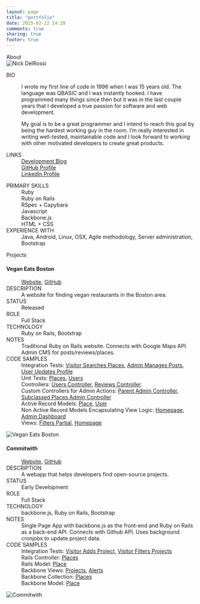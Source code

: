 ```yaml
---
layout: page
title: "portfolio"
date: 2015-02-22 14:28
comments: true
sharing: true
footer: true
---
```

<div class="portfolio-section-title">About</div>
<div class="row project">
  <div class="col-sm-3">
    <img class="img-responsive img-rounded" src="/images/avatar2.jpg" alt="Nick DelRossi">
  </div>
  <div class="col-sm-5">
    <dl>
      <dt>BIO</dt>
      <dd>
        <p>I wrote my first line of code in 1996 when I was 15 years old. 
          The language was QBASIC and I was instantly hooked. 
          I have programmed many things since then but it was in the last couple years that I developed a true passion for software and web development.
        </p>
        <p>
          My goal is to be a great programmer and I intend to reach this goal by being the hardest working guy in the room. 
          I’m really interested in writing well-tested, maintainable code and I look forward to working with other motivated developers to create great products. 
        </p>
      </dd>
      <dt>LINKS</dt>
      <dd>
        <a href="http://www.nickdelrossi.com">Development Blog</a><br>
        <a href="https://github.com/ndelrossi">GitHub Profile</a><br>
        <a href="https://www.linkedin.com/pub/nick-delrossi/7a/76/617">LinkedIn Profile</a><br>
      </dd>
    </dl>
  </div>
  <div class="col-sm-4">
    <dl>
      <dt>PRIMARY SKILLS</dt>
      <dd>
        Ruby<br>
        Ruby on Rails<br>
        RSpec + Capybara<br>
        Javascript<br>
        Backbone.js<br>
        HTML + CSS
      </dd>
      <dt>EXPERIENCE WITH</dt>
      <dd>Java, Android, Linux, OSX, Agile methodology, Server administration, Bootstrap</dd>
    </dl>
  </div>
</div>
<div class="portfolio-section-title">Projects</div>
<div class="row project">
  <div class="col-sm-5 col-sm-push-7">
    <h4>Vegan Eats Boston</h4>
    <dl>
      <dd>
        <a href="https://www.veganeatsboston.com">Website</a>,
        <a href="https://github.com/ndelrossi/vegan_eats_boston">GitHub</a>
      </dd>
      <dt>DESCRIPTION</dt>
      <dd>A website for finding vegan restaurants in the Boston area.</dd>
      <dt>STATUS</dt>
      <dd class="text-success">Released</dd>
      <dt>ROLE</dt>
      <dd>Full Stack</dd>
      <dt>TECHNOLOGY</dt>
      <dd>Ruby on Rails, Bootstrap</dd>
      <dt>NOTES</dt>
      <dd>Traditional Ruby on Rails website. Connects with Google Maps API. Admin CMS for posts/reviews/places.</dd>
      <dt>CODE SAMPLES</dt>
      <dd>Integration Tests: 
        <a href="https://github.com/ndelrossi/vegan_eats_boston/blob/master/spec/features/visitor_searches_places_spec.rb">Visitor Searches Places</a>, 
        <a href="https://github.com/ndelrossi/vegan_eats_boston/blob/master/spec/features/admin_manages_posts_spec.rb">Admin Manages Posts</a>, 
        <a href="https://github.com/ndelrossi/vegan_eats_boston/blob/master/spec/features/user_updates_profile_spec.rb">User Updates Profile</a> 
      </dd>
      <dd>Unit Tests: 
        <a href="https://github.com/ndelrossi/vegan_eats_boston/blob/master/spec/models/place_spec.rb">Places</a>, 
        <a href="https://github.com/ndelrossi/vegan_eats_boston/blob/master/spec/models/user_spec.rb">Users</a>
      </dd>
      <dd>Controllers: 
        <a href="https://github.com/ndelrossi/vegan_eats_boston/blob/master/app/controllers/users_controller.rb">Users Controller</a>, 
        <a href="https://github.com/ndelrossi/vegan_eats_boston/blob/master/app/controllers/reviews_controller.rb">Reviews Controller</a>
      </dd>
      <dd>Custom Controllers for Admin Actions: 
        <a href="https://github.com/ndelrossi/vegan_eats_boston/blob/master/app/controllers/admins_controller.rb">Parent Admin Controller</a>, 
        <a href="https://github.com/ndelrossi/vegan_eats_boston/blob/master/app/controllers/admin/places_controller.rb">Subclassed Places Admin Controller</a>
      </dd>
      <dd>Active Record Models: 
        <a href="https://github.com/ndelrossi/vegan_eats_boston/blob/master/app/models/place.rb">Place</a>, 
        <a href="https://github.com/ndelrossi/vegan_eats_boston/blob/master/app/models/user.rb">User</a>
      </dd>
      <dd>Non Active Record Models Encapsulating View Logic: 
        <a href="https://github.com/ndelrossi/vegan_eats_boston/blob/master/app/models/homepage.rb">Homepage</a>, 
        <a href="https://github.com/ndelrossi/vegan_eats_boston/blob/master/app/models/admin_dashboard.rb">Admin Dashboard</a>
      </dd>
      <dd>Views: 
        <a href="https://github.com/ndelrossi/vegan_eats_boston/blob/master/app/views/places/_filters.html.erb">Filters Partial</a>, 
        <a href="https://github.com/ndelrossi/vegan_eats_boston/blob/master/app/views/static_pages/home.html.erb">Homepage</a>
      </dd>
    </dl>
  </div>
  <div class="col-sm-7 col-sm-pull-5">
    <img class="img-responsive" src="/images/vegan_eats_boston1.png" alt="Vegan Eats Boston">
  </div>
</div>
<div class="row project">
  <div class="col-sm-5 col-sm-push-7">
    <h4>Commitwith</h4>
    <dl>
      <dd>
        <a href="http://www.commitwith.com">Website</a>,
        <a href="https://github.com/ndelrossi/commitwith">GitHub</a>
      </dd>
      <dt>DESCRIPTION</dt>
      <dd>A webapp that helps developers find open-source projects.</dd>
      <dt>STATUS</dt>
      <dd class="text-danger">Early Development</dd>
      <dt>ROLE</dt>
      <dd>Full Stack</dd>
      <dt>TECHNOLOGY</dt>
      <dd>backbone.js, Ruby on Rails, Bootstrap</dd>
      <dt>NOTES</dt>
      <dd>Single Page App with backbone.js as the front-end and Ruby on Rails as a back-end API. Connects with Github API. Uses background cronjobs to update project data.</dd>
      <dt>CODE SAMPLES</dt>
      <dd>Integration Tests: 
        <a href="https://github.com/ndelrossi/commitwith/blob/master/spec/features/visitor_adds_project_spec.rb">Visitor Adds Project</a>, 
        <a href="https://github.com/ndelrossi/commitwith/blob/master/spec/features/visitor_filters_projects_spec.rb">Visitor Filters Projects</a> 
      </dd>
      <dd>Rails Controller: 
        <a href="https://github.com/ndelrossi/commitwith/blob/master/app/controllers/projects_controller.rb">Places</a>
      </dd>
      <dd>Rails Model: 
        <a href="https://github.com/ndelrossi/commitwith/blob/master/app/models/project.rb">Place</a>
      </dd>
      <dd>Backbone Views: 
        <a href="https://github.com/ndelrossi/commitwith/blob/master/app/assets/javascripts/views/projects.js">Projects</a>, 
        <a href="https://github.com/ndelrossi/commitwith/blob/master/app/assets/javascripts/views/alerts.js">Alerts</a> 
      </dd>
      <dd>Backbone Collection: 
        <a href="https://github.com/ndelrossi/commitwith/blob/master/app/assets/javascripts/collections/projects.js">Places</a>
      </dd>
      <dd>Backbone Model: 
        <a href="https://github.com/ndelrossi/commitwith/blob/master/app/assets/javascripts/models/project.js">Place</a>
      </dd>
    </dl>
  </div>
  <div class="col-sm-7 col-sm-pull-5">
    <img class="img-responsive" src="/images/commitwith1.png" alt="Commitwith">
  </div>
</div>
